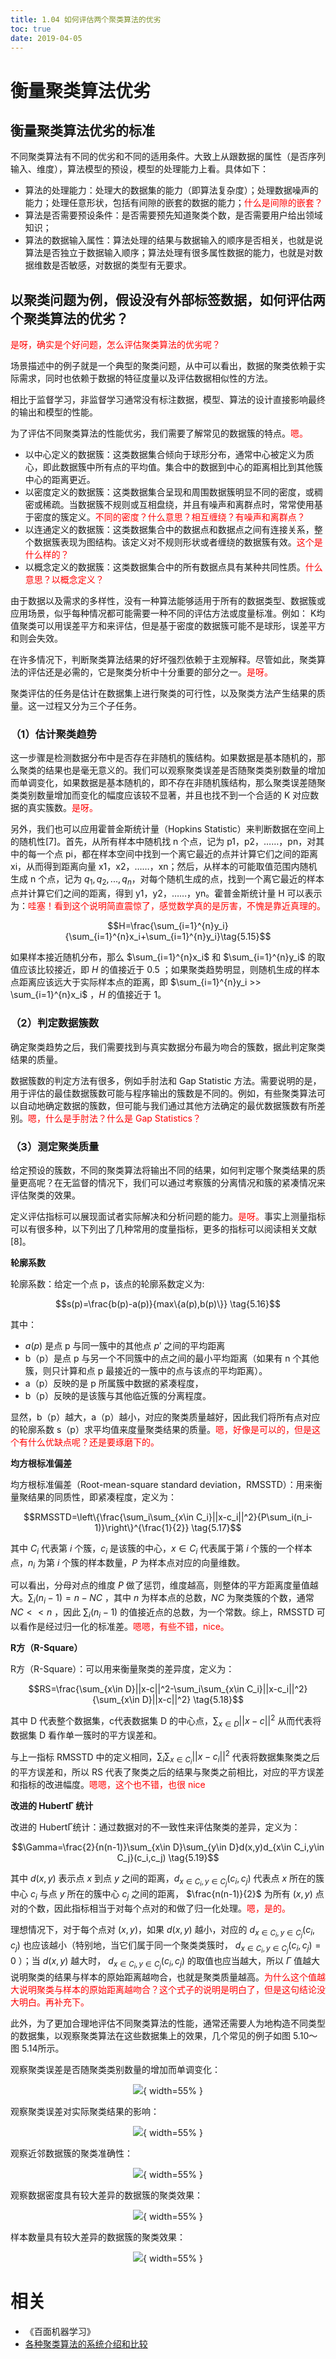 ```yaml
---
title: 1.04 如何评估两个聚类算法的优劣
toc: true
date: 2019-04-05
---
```

# 衡量聚类算法优劣



## 衡量聚类算法优劣的标准

不同聚类算法有不同的优劣和不同的适用条件。大致上从跟数据的属性（是否序列输入、维度），算法模型的预设，模型的处理能力上看。具体如下：

- 算法的处理能力：处理大的数据集的能力（即算法复杂度）；处理数据噪声的能力；处理任意形状，包括有间隙的嵌套的数据的能力；<span style="color:red;">什么是间隙的嵌套？</span>
- 算法是否需要预设条件：是否需要预先知道聚类个数，是否需要用户给出领域知识；
- 算法的数据输入属性：算法处理的结果与数据输入的顺序是否相关，也就是说算法是否独立于数据输入顺序；算法处理有很多属性数据的能力，也就是对数据维数是否敏感，对数据的类型有无要求。





## 以聚类问题为例，假设没有外部标签数据，如何评估两个聚类算法的优劣？



<span style="color:red;">是呀，确实是个好问题，怎么评估聚类算法的优劣呢？</span>

场景描述中的例子就是一个典型的聚类问题，从中可以看出，数据的聚类依赖于实际需求，同时也依赖于数据的特征度量以及评估数据相似性的方法。

相比于监督学习，非监督学习通常没有标注数据，模型、算法的设计直接影响最终的输出和模型的性能。

为了评估不同聚类算法的性能优劣，我们需要了解常见的数据簇的特点。<span style="color:red;">嗯。</span>

- 以中心定义的数据簇：这类数据集合倾向于球形分布，通常中心被定义为质心，即此数据簇中所有点的平均值。集合中的数据到中心的距离相比到其他簇中心的距离更近。
- 以密度定义的数据簇：这类数据集合呈现和周围数据簇明显不同的密度，或稠密或稀疏。当数据簇不规则或互相盘绕，并且有噪声和离群点时，常常使用基于密度的簇定义。<span style="color:red;">不同的密度？什么意思？相互缠绕？有噪声和离群点？</span>
- 以连通定义的数据簇：这类数据集合中的数据点和数据点之间有连接关系，整个数据簇表现为图结构。该定义对不规则形状或者缠绕的数据簇有效。<span style="color:red;">这个是什么样的？</span>
- 以概念定义的数据簇：这类数据集合中的所有数据点具有某种共同性质。<span style="color:red;">什么意思？以概念定义？</span>

由于数据以及需求的多样性，没有一种算法能够适用于所有的数据类型、数据簇或应用场景，似乎每种情况都可能需要一种不同的评估方法或度量标准。例如： K均值聚类可以用误差平方和来评估，但是基于密度的数据簇可能不是球形，误差平方和则会失效。

在许多情况下，判断聚类算法结果的好坏强烈依赖于主观解释。尽管如此，聚类算法的评估还是必需的，它是聚类分析中十分重要的部分之一。<span style="color:red;">是呀。</span>

聚类评估的任务是估计在数据集上进行聚类的可行性，以及聚类方法产生结果的质量。这一过程又分为三个子任务。

### （1）估计聚类趋势

这一步骤是检测数据分布中是否存在非随机的簇结构。如果数据是基本随机的，那么聚类的结果也是毫无意义的。我们可以观察聚类误差是否随聚类类别数量的增加而单调变化，如果数据是基本随机的，即不存在非随机簇结构，那么聚类误差随聚类类别数量增加而变化的幅度应该较不显著，并且也找不到一个合适的 K 对应数据的真实簇数。<span style="color:red;">是呀。</span>

另外，我们也可以应用霍普金斯统计量（Hopkins Statistic）来判断数据在空间上的随机性[7]。首先，从所有样本中随机找 n 个点，记为 p1，p2，……，pn，对其中的每一个点 pi，都在样本空间中找到一个离它最近的点并计算它们之间的距离 xi，从而得到距离向量 x1，x2，……，xn；然后，从样本的可能取值范围内随机生成 n 个点，记为 $q_1,q_2,...,q_n$，对每个随机生成的点，找到一个离它最近的样本点并计算它们之间的距离，得到 y1，y2，……，yn。霍普金斯统计量 H 可以表示为：<span style="color:red;">哇塞！看到这个说明简直震惊了，感觉数学真的是厉害，不愧是靠近真理的。</span>

$$H=\frac{\sum_{i=1}^{n}y_i}{\sum_{i=1}^{n}x_i+\sum_{i=1}^{n}y_i}\tag{5.15}$$

如果样本接近随机分布，那么 $\sum_{i=1}^{n}x_i$ 和 $\sum_{i=1}^{n}y_i$ 的取值应该比较接近，即 $H$ 的值接近于 $0.5$ ；如果聚类趋势明显，则随机生成的样本点距离应该远大于实际样本点的距离，即 $\sum_{i=1}^{n}y_i >> \sum_{i=1}^{n}x_i$ ，$H$ 的值接近于 $1$。

### （2）判定数据簇数

确定聚类趋势之后，我们需要找到与真实数据分布最为吻合的簇数，据此判定聚类结果的质量。

数据簇数的判定方法有很多，例如手肘法和 Gap Statistic 方法。需要说明的是，用于评估的最佳数据簇数可能与程序输出的簇数是不同的。例如，有些聚类算法可以自动地确定数据的簇数，但可能与我们通过其他方法确定的最优数据簇数有所差别。<span style="color:red;">嗯，什么是手肘法？什么是 Gap Statistics？</span>


### （3）测定聚类质量

给定预设的簇数，不同的聚类算法将输出不同的结果，如何判定哪个聚类结果的质量更高呢？在无监督的情况下，我们可以通过考察簇的分离情况和簇的紧凑情况来评估聚类的效果。

定义评估指标可以展现面试者实际解决和分析问题的能力。<span style="color:red;">是呀。</span>事实上测量指标可以有很多种，以下列出了几种常用的度量指标，更多的指标可以阅读相关文献[8]。


**轮廓系数**

轮廓系数：给定一个点 p，该点的轮廓系数定义为:

$$s(p)=\frac{b(p)-a(p)}{max\{a(p),b(p)\}} \tag{5.16}$$

其中：

- $a(p)$ 是点 p 与同一簇中的其他点 $p'$ 之间的平均距离
- b（p）是点 p 与另一个不同簇中的点之间的最小平均距离（如果有 n 个其他簇，则只计算和点 p 最接近的一簇中的点与该点的平均距离）。
- a（p）反映的是 p 所属簇中数据的紧凑程度，
- b（p）反映的是该簇与其他临近簇的分离程度。

显然，b（p）越大，a（p）越小，对应的聚类质量越好，因此我们将所有点对应的轮廓系数 s（p）求平均值来度量聚类结果的质量。<span style="color:red;">嗯，好像是可以的，但是这个有什么优缺点呢？还是要琢磨下的。</span>



**均方根标准偏差**

均方根标准偏差（Root-mean-square standard deviation，RMSSTD）：用来衡量聚结果的同质性，即紧凑程度，定义为：

$$RMSSTD=\left\{\frac{\sum_i\sum_{x\in C_i}||x-c_i||^2}{P\sum_i(n_i-1)}\right\}^{\frac{1}{2}} \tag{5.17}$$

其中 $C_i$ 代表第 $i$ 个簇，$c_i$ 是该簇的中心，$x\in C_i$ 代表属于第 $i$ 个簇的一个样本点，$n_i$ 为第 $i$ 个簇的样本数量，$P$ 为样本点对应的向量维数。

可以看出，分母对点的维度 $P$ 做了惩罚，维度越高，则整体的平方距离度量值越大。$\sum_{i}(n_i-1)=n-NC$ ，其中 $n$ 为样本点的总数，$NC$ 为聚类簇的个数，通常 $NC<<n$ ，因此 $\sum_i (n_i-1)$ 的值接近点的总数，为一个常数。综上，RMSSTD 可以看作是经过归一化的标准差。<span style="color:red;">嗯嗯，有些不错，nice。</span>




**R方（R-Square）**

R方（R-Square）：可以用来衡量聚类的差异度，定义为：

$$RS=\frac{\sum_{x\in D}||x-c||^2-\sum_i\sum_{x\in C_i}||x-c_i||^2}{\sum_{x\in D}||x-c||^2} \tag{5.18}$$

其中 D 代表整个数据集，c代表数据集 D 的中心点，$\sum_{x\in D}||x-c||^2$ 从而代表将数据集 D 看作单一簇时的平方误差和。

与上一指标 RMSSTD 中的定义相同，$\sum_i\sum_{x\in C_i}||x-c_i||^2$ 代表将数据集聚类之后的平方误差和，所以 RS 代表了聚类之后的结果与聚类之前相比，对应的平方误差和指标的改进幅度。<span style="color:red;">嗯嗯，这个也不错，也很 nice</span>


**改进的 HubertΓ 统计**

改进的 HubertΓ统计：通过数据对的不一致性来评估聚类的差异，定义为：

$$\Gamma=\frac{2}{n(n-1)}\sum_{x\in D}\sum_{y\in D}d(x,y)d_{x\in C_i,y\in C_j}(c_i,c_j) \tag{5.19}$$

其中 $d(x,y)$ 表示点 $x$ 到点 $y$ 之间的距离，$d_{x\in C_i,y\in C_j}(c_i,c_j)$ 代表点 $x$ 所在的簇中心 $c_i$ 与点 $y$ 所在的簇中心 $c_j$ 之间的距离， $\frac{n(n-1)}{2}$ 为所有 $(x,y)$ 点对的个数，因此指标相当于对每个点对的和做了归一化处理。<span style="color:red;">嗯，是的。</span>

理想情况下，对于每个点对 $(x,y)$，如果 $d(x,y)$ 越小，对应的 $d_{x\in C_i,y\in C_j}(c_i,c_j)$ 也应该越小（特别地，当它们属于同一个聚类类簇时， $d_{x\in C_i,y\in C_j}(c_i,c_j)=0$ ）；当 $d(x,y)$ 越大时， $d_{x\in C_i,y\in C_j}(c_i,c_j)$ 的取值也应当越大，所以 $Γ$ 值越大说明聚类的结果与样本的原始距离越吻合，也就是聚类质量越高。<span style="color:red;">为什么这个值越大说明聚类与样本的原始距离越吻合？这个式子的说明是明白了，但是这句结论没大明白。再补充下。</span>


此外，为了更加合理地评估不同聚类算法的性能，通常还需要人为地构造不同类型的数据集，以观察聚类算法在这些数据集上的效果，几个常见的例子如图 5.10～图 5.14所示。

观察聚类误差是否随聚类类别数量的增加而单调变化：
<center>

![](http://images.iterate.site/blog/image/20190405/8VRtc6t0Dx7c.png?imageslim){ width=55% }

</center>

观察聚类误差对实际聚类结果的影响：
<center>

![](http://images.iterate.site/blog/image/20190405/DeGglJJnDNBh.png?imageslim){ width=55% }

</center>

观察近邻数据簇的聚类准确性：
<center>

![](http://images.iterate.site/blog/image/20190405/YFHK08c74wa0.png?imageslim){ width=55% }

</center>

观察数据密度具有较大差异的数据簇的聚类效果：

<center>

![](http://images.iterate.site/blog/image/20190405/wxqE3r4tTuC6.png?imageslim){ width=55% }

</center>

样本数量具有较大差异的数据簇的聚类效果：

<center>

![](http://images.iterate.site/blog/image/20190405/x97EmAXSMFmF.png?imageslim){ width=55% }

</center>



# 相关

- 《百面机器学习》
- [各种聚类算法的系统介绍和比较](https://blog.csdn.net/abc200941410128/article/details/78541273)
